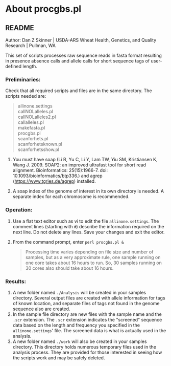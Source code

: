 # About procgbs.pl  
## README   

Author: Dan Z Skinner | USDA-ARS  Wheat Health, Genetics, and Quality Research | Pullman, WA

This set of scripts processes raw sequence reads in fasta format resulting in presence absence calls and allele calls for short sequence tags of user- defined length.  

### Preliminaries:    

Check that all required scripts and files are in the same directory. The scripts needed are:  

> allinone.settings  
> callNOLalleles.pl  
> callNOLalleles2.pl  
> callalleles.pl  
> makefasta.pl  
> procgbs.pl  
> scanforhets.pl  
> scanforhetsknown.pl  
> scanforhetsshow.pl  

1.	You must have soap (Li R, Yu C, Li Y, Lam TW, Yiu SM, Kristiansen K, Wang J. 2009. SOAP2: an improved ultrafast tool for short read alignment. Bioinformatics: 25(15):1966-7. doi: 10.1093/bioinformatics/btp336.)  and agrep (https://www.tgries.de/agrep) installed.  

2.	A soap index of the genome of interest in its own directory is needed. A separate index for each chromosome is recommended.    

### Operation:    

1.	Use a flat text editor such as vi to edit the file `allinone.settings`. The comment lines (starting with `#`) describe the information required on the next line. Do not delete any lines. Save your changes and exit the editor.  
2. From the command prompt, enter `perl procgbs.pl &`  

   > Processing time varies depending on file size and number of samples, but as a very approximate rule, one sample running on one core takes about 16 hours to run. So, 30 samples running on 30 cores also should take about 16 hours.    

### Results:  

1.	A new folder named `./Analysis` will be created in your samples directory. Several output files are created with allele information for tags of known location, and separate files of tags not found in the genome sequence also are created.  
2.	In the sample file directory are new files with the sample name and the `.scr` extension. The `.scr` extension indicates the "screened" sequence data based on the length and frequency you specified in the `allinone.settings`' file. The screened data is what is actually used in the analysis.  
3.	A new folder named `./work` will also be created in your samples directory. This directory holds numerous temporary files used in the analysis process. They are provided for those interested in seeing how the scripts work and may be safely deleted.  


